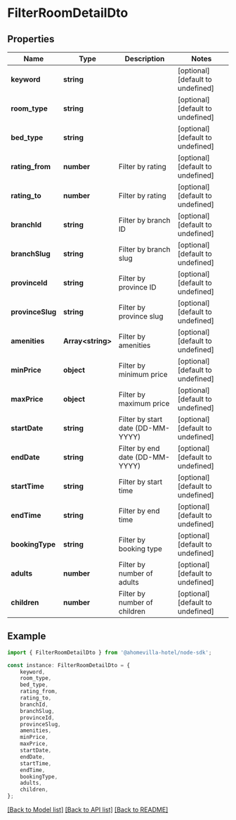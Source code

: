 # FilterRoomDetailDto


## Properties

Name | Type | Description | Notes
------------ | ------------- | ------------- | -------------
**keyword** | **string** |  | [optional] [default to undefined]
**room_type** | **string** |  | [optional] [default to undefined]
**bed_type** | **string** |  | [optional] [default to undefined]
**rating_from** | **number** | Filter by rating | [optional] [default to undefined]
**rating_to** | **number** | Filter by rating | [optional] [default to undefined]
**branchId** | **string** | Filter by branch ID | [optional] [default to undefined]
**branchSlug** | **string** | Filter by branch slug | [optional] [default to undefined]
**provinceId** | **string** | Filter by province ID | [optional] [default to undefined]
**provinceSlug** | **string** | Filter by province slug | [optional] [default to undefined]
**amenities** | **Array&lt;string&gt;** | Filter by amenities | [optional] [default to undefined]
**minPrice** | **object** | Filter by minimum price | [optional] [default to undefined]
**maxPrice** | **object** | Filter by maximum price | [optional] [default to undefined]
**startDate** | **string** | Filter by start date (DD-MM-YYYY) | [optional] [default to undefined]
**endDate** | **string** | Filter by end date (DD-MM-YYYY) | [optional] [default to undefined]
**startTime** | **string** | Filter by start time | [optional] [default to undefined]
**endTime** | **string** | Filter by end time | [optional] [default to undefined]
**bookingType** | **string** | Filter by booking type | [optional] [default to undefined]
**adults** | **number** | Filter by number of adults | [optional] [default to undefined]
**children** | **number** | Filter by number of children | [optional] [default to undefined]

## Example

```typescript
import { FilterRoomDetailDto } from '@ahomevilla-hotel/node-sdk';

const instance: FilterRoomDetailDto = {
    keyword,
    room_type,
    bed_type,
    rating_from,
    rating_to,
    branchId,
    branchSlug,
    provinceId,
    provinceSlug,
    amenities,
    minPrice,
    maxPrice,
    startDate,
    endDate,
    startTime,
    endTime,
    bookingType,
    adults,
    children,
};
```

[[Back to Model list]](../README.md#documentation-for-models) [[Back to API list]](../README.md#documentation-for-api-endpoints) [[Back to README]](../README.md)
